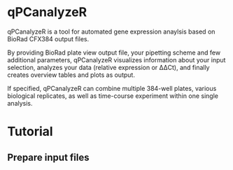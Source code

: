 # qPCanalyzeR

qPCanalyzeR is a tool for automated gene expression anaylsis based on BioRad CFX384 output files.

By providing BioRad plate view output file, your pipetting scheme and few additional parameters, qPCanalyzeR visualizes information about your input selection, analyzes your data (relative expression or ΔΔCt), and finally creates overview tables and plots as output. 

If specified, qPCanalyzeR can combine multiple 384-well plates, various biological replicates, as well as time-course experiment within one single analysis. 

<h1> Tutorial
  <h2> Prepare input files
    
